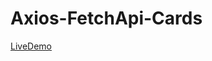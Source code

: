 # Axios-FetchApi-Cards
[LiveDemo](https://62bc1d1a1cbb880bcea017af--lively-taffy-0f19cf.netlify.app/)
